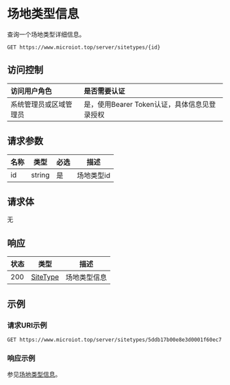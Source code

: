 # 场地类型信息

查询一个场地类型详细信息。

``` HTTP
GET https://www.microiot.top/server/sitetypes/{id}
```
## 访问控制

| 访问用户角色           | 是否需要认证                                 |
| :--------------------- | :------------------------------------------- |
| 系统管理员或区域管理员 | 是，使用Bearer Token认证，具体信息见登录授权 |

## 请求参数

| 名称 | 类型   | 必选 | 描述       |
| ---- | ------ | ---- | ---------- |
| id   | string | 是   | 场地类型id |

## 请求体

无

## 响应

| 状态 | 类型          | 描述           |
| ---- | ------------- | -------------- |
| 200  | [SiteType](addsitetype.md#sitetype) | 场地类型信息 |



## 示例

### 请求URI示例

``` HTTP
GET https://www.microiot.top/server/sitetypes/5ddb17b00e8e3d0001f60ec7
```

### 响应示例

参见[场地类型信息](addsitetype.md#_7)。

